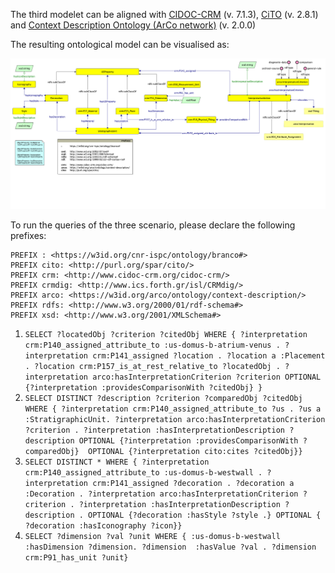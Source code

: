 The third modelet can be aligned with [CIDOC-CRM](https://www.cidoc-crm.org/html/cidoc_crm_v7.1.3.html) (v. 7.1.3), [CiTO](https://sparontologies.github.io/cito/current/cito.html) (v. 2.8.1) and [Context Description Ontology (ArCo network)](http://wit.istc.cnr.it/arco/lode/extract?url=https://raw.githubusercontent.com/ICCD-MiBACT/ArCo/master/ArCo-release/ontologie/context-description/context-description.owl) (v. 2.0.0)

The resulting ontological model can be visualised as:

<img src="refactor-samod3.png">

To run the queries of the three scenario, please declare the following prefixes:

```
PREFIX : <https://w3id.org/cnr-ispc/ontology/branco#>
PREFIX cito: <http://purl.org/spar/cito/>
PREFIX crm: <http://www.cidoc-crm.org/cidoc-crm/>
PREFIX crmdig: <http://www.ics.forth.gr/isl/CRMdig/>
PREFIX arco: <https://w3id.org/arco/ontology/context-description/>
PREFIX rdfs: <http://www.w3.org/2000/01/rdf-schema#>
PREFIX xsd: <http://www.w3.org/2001/XMLSchema#>
```

1. `SELECT ?locatedObj ?criterion ?citedObj WHERE { ?interpretation crm:P140_assigned_attribute_to :us-domus-b-atrium-venus . ?interpretation crm:P141_assigned ?location . ?location a :Placement . ?location crm:P157_is_at_rest_relative_to ?locatedObj . ?interpretation arco:hasInterpretationCriterion ?criterion OPTIONAL {?interpretation :providesComparisonWith ?citedObj} }`
2. `SELECT DISTINCT ?description ?criterion ?comparedObj ?citedObj WHERE { ?interpretation crm:P140_assigned_attribute_to ?us . ?us a  :StratigraphicUnit. ?interpretation arco:hasInterpretationCriterion ?criterion . ?interpretation :hasInterpretationDescription ?description OPTIONAL {?interpretation :providesComparisonWith ?comparedObj}  OPTIONAL {?interpretation cito:cites ?citedObj}}`
3. `SELECT DISTINCT * WHERE { ?interpretation crm:P140_assigned_attribute_to :us-domus-b-westwall . ?interpretation crm:P141_assigned ?decoration . ?decoration a :Decoration . ?interpretation arco:hasInterpretationCriterion ?criterion . ?interpretation :hasInterpretationDescription ?description . OPTIONAL {?decoration :hasStyle ?style .} OPTIONAL { ?decoration :hasIconography ?icon}}`
4. `SELECT ?dimension ?val ?unit WHERE { :us-domus-b-westwall :hasDimension ?dimension. ?dimension  :hasValue ?val . ?dimension crm:P91_has_unit ?unit}`
